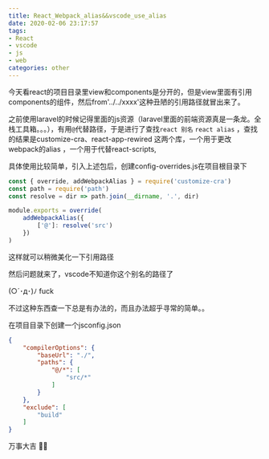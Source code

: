 ```yaml
---
title: React_Webpack_alias&&vscode_use_alias
date: 2020-02-06 23:17:57
tags: 
- React
- vscode
- js
- web
categories: other
---
```


今天看react的项目目录里view和components是分开的，但是view里面有引用components的组件，然后from'../../xxxx'这种丑陋的引用路径就冒出来了。

之前使用laravel的时候记得里面的js资源（laravel里面的前端资源真是一条龙。全栈工具箱。。。），有用`@`代替路径，于是进行了查找`react 别名` `react alias` ，查找的结果是customize-cra、react-app-rewired 这两个库，一个用于更改webpack的alias ，一个用于代替react-scripts,

具体使用比较简单，引入上述包后，创建config-overrides.js在项目根目录下

```js
const { override, addWebpackAlias } = require('customize-cra')
const path = require('path')
const resolve = dir => path.join(__dirname, '.', dir)

module.exports = override(
    addWebpackAlias({
        ['@']: resolve('src')
    })
)
```

这样就可以稍微美化一下引用路径

然后问题就来了，vscode不知道你这个别名的路径了

(○´･д･)ﾉ fuck

不过这种东西查一下总是有办法的，而且办法超乎寻常的简单。。

在项目目录下创建一个jsconfig.json

```json
{
    "compilerOptions": {
        "baseUrl": "./",
        "paths": {
            "@/*": [
                "src/*"
            ]
        }
    },
    "exclude": [
        "build"
    ]
}
```

万事大吉 🐂🍺






<!--more-->


